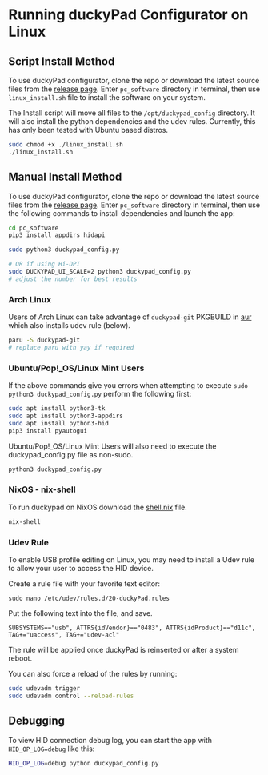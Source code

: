 # Running duckyPad Configurator on Linux

## Script Install Method
To use duckyPad configurator, clone the repo or download the latest source files from the [release page](https://github.com/dekuNukem/duckyPad/releases/latest). Enter `pc_software` directory in terminal, then use `linux_install.sh` file to install the software on your system.

The Install script will move all files to the `/opt/duckypad_config` directory. It will also install the python dependencies and the udev rules. Currently, this has only been tested with Ubuntu based distros.

```bash
sudo chmod +x ./linux_install.sh
./linux_install.sh
```

## Manual Install Method

To use duckyPad configurator, clone the repo or download the latest source files from the [release page](https://github.com/dekuNukem/duckyPad/releases/latest). Enter `pc_software` directory in terminal, then use the following commands to install dependencies and launch the app:

```bash
cd pc_software
pip3 install appdirs hidapi

sudo python3 duckypad_config.py

# OR if using Hi-DPI
sudo DUCKYPAD_UI_SCALE=2 python3 duckypad_config.py
# adjust the number for best results
```

### Arch Linux

Users of Arch Linux can take advantage of `duckypad-git` PKGBUILD in [aur](https://aur.archlinux.org/packages/duckypad-git) which also installs udev rule (below).

```bash
paru -S duckypad-git
# replace paru with yay if required
```

### Ubuntu/Pop!_OS/Linux Mint Users

If the above commands give you errors when attempting to execute `sudo python3 duckypad_config.py` perform the following first:

```bash
sudo apt install python3-tk
sudo apt install python3-appdirs
sudo apt install python3-hid
pip3 install pyautogui
```

Ubuntu/Pop!_OS/Linux Mint Users will also need to execute the duckypad_config.py file as non-sudo.

```bash
python3 duckypad_config.py
```

### NixOS - nix-shell

To run duckypad on NixOS download the [shell.nix](https://github.com/dekuNukem/duckyPad/tree/master/resources/shell.nix) file.

```bash
nix-shell
```

### Udev Rule

To enable USB profile editing on Linux, you may need to install a Udev rule to allow your user to access the HID device.

Create a rule file with your favorite text editor:

`sudo nano /etc/udev/rules.d/20-duckyPad.rules`

Put the following text into the file, and save.

```
SUBSYSTEMS=="usb", ATTRS{idVendor}=="0483", ATTRS{idProduct}=="d11c", TAG+="uaccess", TAG+="udev-acl"
```

The rule will be applied once duckyPad is reinserted or after a system reboot.

You can also force a reload of the rules by running:

```bash
sudo udevadm trigger
sudo udevadm control --reload-rules
```

## Debugging

To view HID connection debug log, you can start the app with `HID_OP_LOG=debug` like this:

```bash
HID_OP_LOG=debug python duckypad_config.py
```
